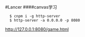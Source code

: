 #Lancer
####canvas学习
```
  $ cnpm i -g http-server
  $ http-server -a 0.0.0.0 -p 8080 
```
http://127.0.0.1:8080/game.html
